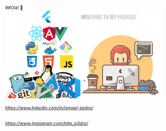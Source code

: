 ##Olá! 👋
![Layout](https://github.com/Ismael-Pedro/Ismael-Pedro/blob/master/Github.png)

###### https://www.linkedin.com/in/ismael-pedro/
###### https://www.instagram.com/http_p3dro/
